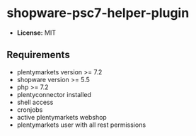 # shopware-psc7-helper-plugin

* **License:** MIT

## Requirements

* plentymarkets version >= 7.2
* shopware version >= 5.5
* php >= 7.2
* plentyconnector installed
* shell access
* cronjobs
* active plentymarkets webshop
* plentymarkets user with all rest permissions
